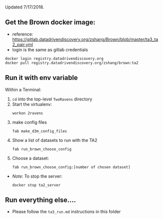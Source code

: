 
Updated 7/17/2018.

## Get the Brown docker image:

 - reference: https://gitlab.datadrivendiscovery.org/zshang/Brown/blob/master/ta3_ta2_pair.yml
 - login is the same as gitlab credentials

```
docker login registry.datadrivendiscovery.org
docker pull registry.datadrivendiscovery.org/zshang/brown:ta2
```

## Run it with env variable

Within a Terminal:
1. `cd` into the top-level `TwoRavens` directory
1. Start the virtualenv:
    ```
    workon 2ravens
    ```
1. make config files
    ```
    fab make_d3m_config_files
    ```
1. Show a list of datasets to run with the TA2
    ```
    fab run_brown_choose_config
    ```
1. Choose a dataset:
    ```
    fab run_brown_choose_config:[number of chosen dataset]
    ```

- *Note*: To stop the server:
    ```
    docker stop ta2_server
    ```

## Run everything else....

- Please follow the `ta3_run.md` instructions in this folder
